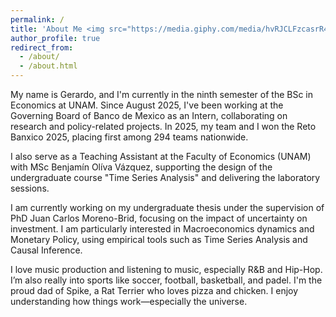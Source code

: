 ```yaml
---
permalink: /
title: 'About Me <img src="https://media.giphy.com/media/hvRJCLFzcasrR4ia7z/giphy.gif" alt="Hola" style="height:1.2em; vertical-align:-0.25em; margin-left:.4rem">'
author_profile: true
redirect_from: 
  - /about/
  - /about.html
---
```


My name is Gerardo, and I'm currently in the ninth semester of the BSc in Economics at UNAM. Since August 2025, I've been working at the Governing Board of Banco de Mexico as an Intern, collaborating on research and policy-related projects. In 2025, my team and I won the Reto Banxico 2025, placing first among 294 teams nationwide.

I also serve as a Teaching Assistant at the Faculty of Economics (UNAM) with MSc Benjamín Olíva Vázquez, supporting the design of the undergraduate course "Time Series Analysis" and delivering the laboratory sessions.

I am currently working on my undergraduate thesis under the supervision of PhD Juan Carlos Moreno-Brid, focusing on the impact of uncertainty on investment. I am particularly interested in Macroeconomics dynamics and Monetary Policy, using empirical tools such as Time Series Analysis and Causal Inference. 

I love music production and listening to music, especially R&B and Hip-Hop. I’m also really into sports like soccer, football, basketball, and padel. I'm the proud dad of Spike, a Rat Terrier who loves pizza and chicken. I enjoy understanding how things work—especially the universe.